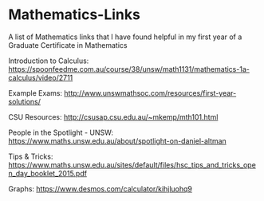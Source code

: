 # Mathematics-Links
A list of Mathematics links that I have found helpful in my first year of a Graduate Certificate in Mathematics

Introduction to Calculus:
https://spoonfeedme.com.au/course/38/unsw/math1131/mathematics-1a-calculus/video/2711

Example Exams:
http://www.unswmathsoc.com/resources/first-year-solutions/

CSU Resources:
http://csusap.csu.edu.au/~mkemp/mth101.html

People in the Spotlight - UNSW:
https://www.maths.unsw.edu.au/about/spotlight-on-daniel-altman

Tips & Tricks:
https://www.maths.unsw.edu.au/sites/default/files/hsc_tips_and_tricks_open_day_booklet_2015.pdf

Graphs:
https://www.desmos.com/calculator/kihjluohq9


